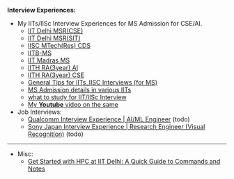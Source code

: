 **Interview Experiences:**

- My IITs/IISc Interview Experiences for MS Admission for CSE/AI.
    - [IIT Delhi MSR(CSE)](https://github.com/surajiitd/Blogs/blob/master/Interview%20Experiences/IIT%20Delhi%20MSR(CSE)%20Interview.md)
    - [IIT Delhi MSR(SIT)](https://github.com/surajiitd/Blogs/blob/master/Interview%20Experiences/IIT%20Delhi%20MSR(SIT)%20Interview.md)
    - [IISC MTech(Res) CDS](https://github.com/surajiitd/Blogs/blob/master/Interview%20Experiences/IISC%20MTech(Res)%20CDS%20Interview%20Experience.md)
    - [IITB-MS](https://github.com/surajiitd/Blogs/blob/master/Interview%20Experiences/IITB-MS-Interview%20Experience.md)
    - [IIT Madras MS](https://github.com/surajiitd/Blogs/blob/master/Interview%20Experiences/IIT%20Madras%20MS%20Interview%20Experience.md)
    - [IITH RA(3year) AI](https://github.com/surajiitd/Blogs/blob/master/Interview%20Experiences/IITH%20RA(3year)%20AI%20Interview%20Experience.md)
    - [IITH RA(3year) CSE](https://github.com/surajiitd/Blogs/blob/master/Interview%20Experiences/IITH%20RA(3year)%20CSE%20Interview%20Experience.md)
    - [General Tips for IITs_IISC Interviews (for MS)](https://github.com/surajiitd/Blogs/blob/master/Interview%20Experiences/General%20Tips%20for%20IITs_IISC%20Interviews%20(for%20MS).md)
    - [MS Admission details in various IITs](https://github.com/surajiitd/Blogs/blob/master/Interview%20Experiences/MS%20Admission%20details%20in%20various%20IITs.md)
    - [what to study for IIT/IISc Interview](https://github.com/surajiitd/Blogs/blob/master/Interview%20Experiences/what_to_study.md)
    - [My **Youtube** video on the same](https://www.youtube.com/watch?v=jXAdqvUvnKQ)
- Job Interviews:
    - [Qualcomm Interview Experience | AI/ML Engineer](./) (todo)
    - [Sony Japan Interview Experience | Research Engineer (Visual Recognition)](./) (todo)
---
- Misc:
  - [Get Started with HPC at IIT Delhi: A Quick Guide to Commands and Notes](./Blogs/IITD_HPC_notes.md)

